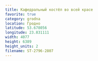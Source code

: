 ```yaml
---
title: Кафедральный костёл во всей красе
favorite: true
category: grodna
location: Гродно
latitude: 53.678056 
longitude: 23.831111
width: 4077
height: 6389
height_units: 2 
filename: ST-2796-2807
---
```

